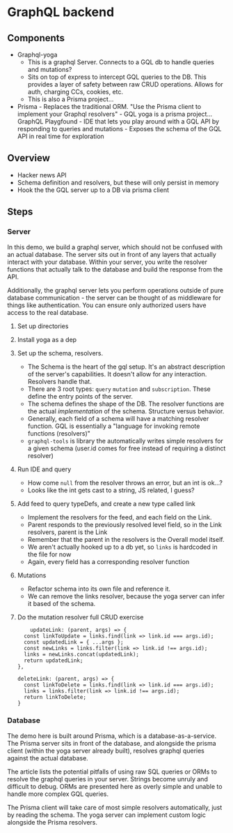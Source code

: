 # GraphQL backend

## Components

- Graphql-yoga
  - This is a graphql Server. Connects to a GQL db to handle queries and mutations?
  - Sits on top of express to intercept GQL queries to the DB. This provides a layer of safety between raw CRUD operations. Allows for auth, charging CCs, cookies, etc.
  - This is also a Prisma project...
- Prisma - Replaces the traditional ORM. "Use the Prisma client to implement your Graphql resolvers" - GQL yoga is a prisma project...
  GraphQL Playgfound - IDE that lets you play around with a GQL API by responding to queries and mutations - Exposes the schema of the GQL API in real time for exploration

## Overview

- Hacker news API
- Schema definition and resolvers, but these will only persist in memory
- Hook the the GQL server up to a DB via prisma client

## Steps

### Server

In this demo, we build a graphql server, which should not be confused with an actual database. The server sits out in front of any layers that actually interact with your database. Within your server, you write the resolver functions that actually talk to the database and build the response from the API.

Additionally, the graphql server lets you perform operations outside of pure database communication - the server can be thought of as middleware for things like authentication. You can ensure only authorized users have access to the real database.

1. Set up directories
2. Install yoga as a dep
3. Set up the schema, resolvers.
   - The Schema is the heart of the gql setup. It's an abstract description of the server's capabilities. It doesn't allow for any interaction. Resolvers handle that.
   - There are 3 root types: `query` `mutation` and `subscription`. These define the entry points of the server.
   - The schema defines the shape of the DB. The resolver functions are the actual _implementation_ of the schema. Structure versus behavior.
   - Generally, each field of a schema will have a matching resolver function. GQL is essentially a "language for invoking remote functions (resolvers)"
   - `graphql-tools` is library the automatically writes simple resolvers for a given schema (user.id comes for free instead of requiring a distinct resolver)
4. Run IDE and query
   - How come `null` from the resolver throws an error, but an int is ok...?
   - Looks like the int gets cast to a string, JS related, I guess?
5. Add feed to query typeDefs, and create a new type called link
   - Implement the resolvers for the feed, and each field on the Link.
   - Parent responds to the previously resolved level field, so in the Link resolvers, parent is the Link
   - Remember that the parent in the resolvers is the Overall model itself.
   - We aren't actually hooked up to a db yet, so `links` is hardcoded in the file for now
   - Again, every field has a corresponding resolver function
6. Mutations
   - Refactor schema into its own file and reference it.
   - We can remove the links resolver, because the yoga server can infer it based of the schema.
7. Do the mutation resolver full CRUD exercise

   ```
       updateLink: (parent, args) => {
     const linkToUpdate = links.find(link => link.id === args.id);
     const updatedLink = { ...args };
     const newLinks = links.filter(link => link.id !== args.id);
     links = newLinks.concat(updatedLink);
     return updatedLink;
   },

   deleteLink: (parent, args) => {
     const linkToDelete = links.find(link => link.id === args.id);
     links = links.filter(link => link.id !== args.id);
     return linkToDelete;
   }
   ```

### Database

The demo here is built around Prisma, which is a database-as-a-service. The Prisma server sits in front of the database, and alongside the prisma client (within the yoga server already built), resolves graphql queries against the actual database.

The article lists the potential pitfalls of using raw SQL queries or ORMs to resolve the graphql queries in your server. Strings become unruly and difficult to debug. ORMs are presented here as overly simple and unable to handle more complex GQL queries.

The Prisma client will take care of most simple resolvers automatically, just by reading the schema. The yoga server can implement custom logic alongside the Prisma resolvers.

